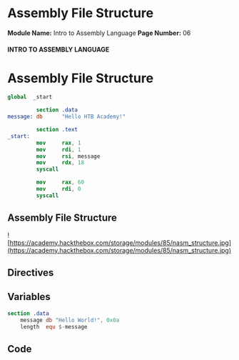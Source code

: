 <!--
 // Platform: Academy
// URL: https://academy.hackthebox.com/module/85/section/874
// Platform Version: V1
// Module ID: 85
// Module Name: Intro to Assembly Language
// Module Difficulty: Medium
// Section ID: 874
// Section Title: Assembly File Structure
// Page Title: Intro to Assembly Language
// Page Number: 06
-->

# Assembly File Structure

**Module Name:** Intro to Assembly Language **Page Number:** 06

#### INTRO TO ASSEMBLY LANGUAGE

# Assembly File Structure

``` nasm
global  _start

         section .data
message: db      "Hello HTB Academy!"

         section .text
_start:
         mov     rax, 1
         mov     rdi, 1
         mov     rsi, message
         mov     rdx, 18
         syscall

         mov     rax, 60
         mov     rdi, 0
         syscall
```

## Assembly File Structure

![https://academy.hackthebox.com/storage/modules/85/nasm_structure.jpg](https://academy.hackthebox.com/storage/modules/85/nasm_structure.jpg)

## Directives

## Variables

``` nasm
section .data
    message db "Hello World!", 0x0a
    length  equ $-message
```

## Code

####